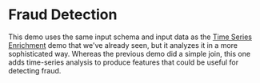# Fraud Detection

This demo uses the same input schema and input data as the [Time
Series Enrichment](time-series-enrich) demo that we've already seen,
but it analyzes it in a more sophisticated way.  Whereas the previous
demo did a simple join, this one adds time-series analysis to produce
features that could be useful for detecting fraud.
